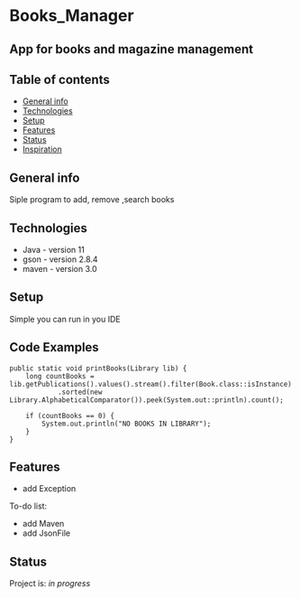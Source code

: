 # Books_Manager
## App for books and magazine management

## Table of contents
* [General info](#general-info)
* [Technologies](#technologies)
* [Setup](#setup)
* [Features](#features)
* [Status](#status)
* [Inspiration](#inspiration)

## General info
Siple program to add, remove ,search books

## Technologies
* Java - version 11
* gson - version 2.8.4
* maven - version 3.0

## Setup
Simple you can run in you IDE

## Code Examples

    public static void printBooks(Library lib) {
        long countBooks = lib.getPublications().values().stream().filter(Book.class::isInstance)
                .sorted(new Library.AlphabeticalComparator()).peek(System.out::println).count();

        if (countBooks == 0) {
            System.out.println("NO BOOKS IN LIBRARY");
        }
    }
## Features

* add Exception


To-do list:
* add Maven
* add JsonFile


## Status
Project is: _in progress_
